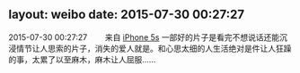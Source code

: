 layout: weibo
date: 2015-07-30 00:27:27
---
2015-07-30 00:27:27  &nbsp;&nbsp;&nbsp;&nbsp;&nbsp;&nbsp; 来自 <a href="sinaweibo://customweibosource" rel="nofollow">iPhone 5s</a>
一部好的片子是看完不想说话还能沉浸情节让人思索的片子，消失的爱人就是。和心思太细的人生活绝对是件让人狂躁的事，太累了以至麻木，麻木让人屈服…… ​​​
